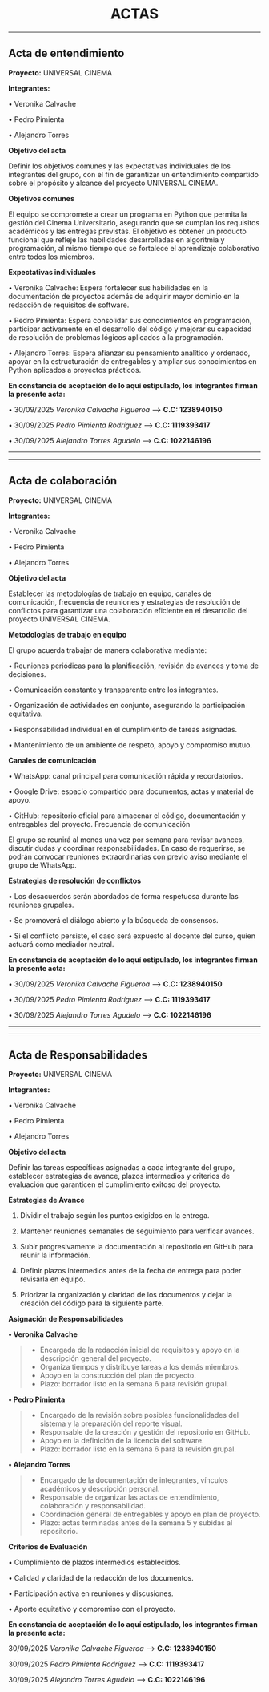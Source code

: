 <div align="center">
       <h1><b>ACTAS</b></h1> 
</div>

---

## Acta de entendimiento

**Proyecto:** UNIVERSAL CINEMA

**Integrantes:**

•	Veronika Calvache

•	Pedro Pimienta

•	Alejandro Torres

**Objetivo del acta**

Definir los objetivos comunes y las expectativas individuales de los integrantes del grupo, con el fin de garantizar un entendimiento compartido sobre el propósito y alcance del proyecto UNIVERSAL CINEMA.

**Objetivos comunes**

El equipo se compromete a crear un programa en Python que permita la gestión del Cinema Universitario, asegurando que se cumplan los requisitos académicos y las entregas previstas. El objetivo es obtener un producto funcional que refleje las habilidades desarrolladas en algoritmia y programación, al mismo tiempo que se fortalece el aprendizaje colaborativo entre todos los miembros.

**Expectativas individuales**

•	Veronika Calvache:  Espera fortalecer sus habilidades en la documentación de proyectos además de adquirir mayor dominio en la redacción de requisitos de software.

•	Pedro Pimienta: Espera consolidar sus conocimientos en programación, participar activamente en el desarrollo del código y mejorar su capacidad de resolución de problemas lógicos aplicados a la programación.

•	Alejandro Torres: Espera afianzar su pensamiento analítico y ordenado, apoyar en la estructuración de entregables y ampliar sus conocimientos en Python aplicados a proyectos prácticos. 

**En constancia de aceptación de lo aquí estipulado, los integrantes firman la presente acta:**

• 30/09/2025   *Veronika Calvache Figueroa* --> **C.C: 1238940150**

• 30/09/2025   *Pedro Pimienta Rodríguez* --> **C.C: 1119393417**

• 30/09/2025 *Alejandro Torres Agudelo* --> **C.C: 1022146196**

---
---

## Acta de colaboración

**Proyecto:** UNIVERSAL CINEMA

**Integrantes:**

•	Veronika Calvache 

•	Pedro Pimienta

•	Alejandro Torres


**Objetivo del acta**

Establecer las metodologías de trabajo en equipo, canales de comunicación, frecuencia de reuniones y estrategias de resolución de conflictos para garantizar una colaboración eficiente en el desarrollo del proyecto UNIVERSAL CINEMA.

**Metodologías de trabajo en equipo**

El grupo acuerda trabajar de manera colaborativa mediante:

•	Reuniones periódicas para la planificación, revisión de avances y toma de decisiones.

•	Comunicación constante y transparente entre los integrantes.

•	Organización de actividades en conjunto, asegurando la participación equitativa.

•	Responsabilidad individual en el cumplimiento de tareas asignadas.

•	Mantenimiento de un ambiente de respeto, apoyo y compromiso mutuo.

**Canales de comunicación**

•	WhatsApp: canal principal para comunicación rápida y recordatorios.

•	Google Drive: espacio compartido para documentos, actas y material de apoyo.

•	GitHub: repositorio oficial para almacenar el código, documentación y entregables del proyecto.
Frecuencia de comunicación

El grupo se reunirá al menos una vez por semana para revisar avances, discutir dudas y coordinar responsabilidades. En caso de requerirse, se podrán convocar reuniones extraordinarias con previo aviso mediante el grupo de WhatsApp.

**Estrategias de resolución de conflictos**

•	Los desacuerdos serán abordados de forma respetuosa durante las reuniones grupales.

•	Se promoverá el diálogo abierto y la búsqueda de consensos.

•	Si el conflicto persiste, el caso será expuesto al docente del curso, quien actuará como mediador neutral.

**En constancia de aceptación de lo aquí estipulado, los integrantes firman la presente acta:**

•	30/09/2025   *Veronika Calvache Figueroa* --> **C.C: 1238940150**

•	30/09/2025   *Pedro Pimienta Rodríguez* --> **C.C: 1119393417**

•	30/09/2025 *Alejandro Torres Agudelo* --> **C.C: 1022146196**

---
---

## Acta de Responsabilidades

**Proyecto:** UNIVERSAL CINEMA

**Integrantes:**

•	Veronika Calvache 

•	Pedro Pimienta 

•	Alejandro Torres 

**Objetivo del acta**  

Definir las tareas específicas asignadas a cada integrante del grupo, establecer estrategias de avance, plazos intermedios y criterios de evaluación que garanticen el cumplimiento exitoso del proyecto.

**Estrategias de Avance**

1. Dividir el trabajo según los puntos exigidos en la entrega.

1. Mantener reuniones semanales de seguimiento para verificar avances.

1. Subir progresivamente la documentación al repositorio en GitHub para reunir la información.

1. Definir plazos intermedios antes de la fecha de entrega para poder revisarla en equipo.

1. Priorizar la organización y claridad de los documentos y dejar la creación del código para la siguiente parte.


**Asignación de Responsabilidades**

**•	Veronika Calvache**
    
>-	Encargada de la redacción inicial de requisitos y apoyo en la descripción general del proyecto.
>-	Organiza tiempos y distribuye tareas a los demás miembros.
>-	Apoyo en la construcción del plan de proyecto. 
>-	Plazo: borrador listo en la semana 6 para revisión grupal.

**•	Pedro Pimienta**
>-	Encargado de la revisión sobre posibles funcionalidades del sistema y la preparación del reporte visual.
>-	Responsable de la creación y gestión del repositorio en GitHub.
>-	Apoyo en la definición de la licencia del software.
>-	Plazo: borrador listo en la semana 6 para la revisión grupal.

**•	Alejandro Torres** 
>-	Encargado de la documentación de integrantes, vínculos académicos y descripción personal.
>-	Responsable de organizar las actas de entendimiento, colaboración y responsabilidad.
>-	Coordinación general de entregables y apoyo en plan de proyecto.
>-	Plazo: actas terminadas antes de la semana 5 y subidas al repositorio.

**Criterios de Evaluación**

•	Cumplimiento de plazos intermedios establecidos.

•	Calidad y claridad de la redacción de los documentos.

•	Participación activa en reuniones y discusiones.

•	Aporte equitativo y compromiso con el proyecto.

**En constancia de aceptación de lo aquí estipulado, los integrantes firman la presente acta:**

30/09/2025   *Veronika Calvache Figueroa* --> **C.C: 1238940150** 

30/09/2025   *Pedro Pimienta Rodríguez* --> **C.C: 1119393417**

30/09/2025 *Alejandro Torres Agudelo* --> **C.C: 1022146196**


